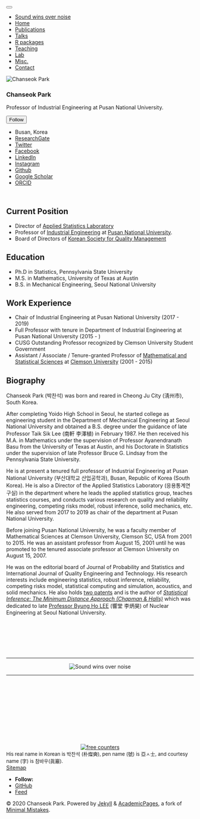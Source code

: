 
<!doctype html><html lang="en" class="no-js"><head><meta charset="utf-8"> <!-- begin SEO --><title>Sound wins over noise</title><meta property="og:locale" content="en-US"><meta property="og:site_name" content="Sound wins over noise"><meta property="og:title" content="Sound wins over noise"><link rel="canonical" href="https://AppliedStat.github.io/"><meta property="og:url" content="https://AppliedStat.github.io/"><meta property="og:description" content="About me"> <script type="application/ld+json"> { "@context" : "http://schema.org", "@type" : "Person", "name" : "Chanseok Park", "url" : "https://AppliedStat.github.io", "sameAs" : null } </script> <!-- end SEO --><link href="https://AppliedStat.github.io/feed.xml" type="application/atom+xml" rel="alternate" title="Sound wins over noise Feed"> <!-- http://t.co/dKP3o1e --><meta name="HandheldFriendly" content="True"><meta name="MobileOptimized" content="320"><meta name="viewport" content="width=device-width, initial-scale=1.0"> <script> document.documentElement.className = document.documentElement.className.replace(/\bno-js\b/g, '') + ' js '; </script> <!-- For all browsers --><link rel="stylesheet" href="https://AppliedStat.github.io/assets/css/main.css"><meta http-equiv="cleartype" content="on"> <!-- start custom head snippets --><link rel="apple-touch-icon" sizes="57x57" href="https://AppliedStat.github.io/images/apple-touch-icon-57x57.png?v=M44lzPylqQ"><link rel="apple-touch-icon" sizes="60x60" href="https://AppliedStat.github.io/images/apple-touch-icon-60x60.png?v=M44lzPylqQ"><link rel="apple-touch-icon" sizes="72x72" href="https://AppliedStat.github.io/images/apple-touch-icon-72x72.png?v=M44lzPylqQ"><link rel="apple-touch-icon" sizes="76x76" href="https://AppliedStat.github.io/images/apple-touch-icon-76x76.png?v=M44lzPylqQ"><link rel="apple-touch-icon" sizes="114x114" href="https://AppliedStat.github.io/images/apple-touch-icon-114x114.png?v=M44lzPylqQ"><link rel="apple-touch-icon" sizes="120x120" href="https://AppliedStat.github.io/images/apple-touch-icon-120x120.png?v=M44lzPylqQ"><link rel="apple-touch-icon" sizes="144x144" href="https://AppliedStat.github.io/images/apple-touch-icon-144x144.png?v=M44lzPylqQ"><link rel="apple-touch-icon" sizes="152x152" href="https://AppliedStat.github.io/images/apple-touch-icon-152x152.png?v=M44lzPylqQ"><link rel="apple-touch-icon" sizes="180x180" href="https://AppliedStat.github.io/images/apple-touch-icon-180x180.png?v=M44lzPylqQ"><link rel="icon" type="image/png" href="https://AppliedStat.github.io/images/favicon-32x32.png?v=M44lzPylqQ" sizes="32x32"><link rel="icon" type="image/png" href="https://AppliedStat.github.io/images/android-chrome-192x192.png?v=M44lzPylqQ" sizes="192x192"><link rel="icon" type="image/png" href="https://AppliedStat.github.io/images/favicon-96x96.png?v=M44lzPylqQ" sizes="96x96"><link rel="icon" type="image/png" href="https://AppliedStat.github.io/images/favicon-16x16.png?v=M44lzPylqQ" sizes="16x16"><link rel="manifest" href="https://AppliedStat.github.io/images/manifest.json?v=M44lzPylqQ"><link rel="mask-icon" href="https://AppliedStat.github.io/images/safari-pinned-tab.svg?v=M44lzPylqQ" color="#000000"><link rel="shortcut icon" href="/images/favicon.ico?v=M44lzPylqQ"><meta name="msapplication-TileColor" content="#000000"><meta name="msapplication-TileImage" content="https://AppliedStat.github.io/images/mstile-144x144.png?v=M44lzPylqQ"><meta name="msapplication-config" content="https://AppliedStat.github.io/images/browserconfig.xml?v=M44lzPylqQ"><meta name="theme-color" content="#ffffff"><link rel="stylesheet" href="https://AppliedStat.github.io/assets/css/academicons.css"/> <script type="text/x-mathjax-config"> MathJax.Hub.Config({ TeX: { equationNumbers: { autoNumber: "all" } } }); </script> <script type="text/x-mathjax-config"> MathJax.Hub.Config({ tex2jax: { inlineMath: [ ['$','$'], ["\\(","\\)"] ], processEscapes: true } }); </script> <script src='https://cdnjs.cloudflare.com/ajax/libs/mathjax/2.7.4/latest.js?config=TeX-MML-AM_CHTML' async></script> <!-- end custom head snippets --></head><body> <!--[if lt IE 9]><div class="notice--danger align-center" style="margin: 0;">You are using an <strong>outdated</strong> browser. Please <a href="http://browsehappy.com/">upgrade your browser</a> to improve your experience.</div><![endif]--><div class="masthead"><div class="masthead__inner-wrap"><div class="masthead__menu"><nav id="site-nav" class="greedy-nav"> <button><div class="navicon"></div></button><ul class="visible-links"><li class="masthead__menu-item masthead__menu-item--lg"><a href="https://AppliedStat.github.io/">Sound wins over noise</a></li><li class="masthead__menu-item"><a href="https://AppliedStat.github.io/about/">Home</a></li><li class="masthead__menu-item"><a href="https://AppliedStat.github.io/publications/">Publications</a></li><li class="masthead__menu-item"><a href="https://AppliedStat.github.io/talks/">Talks</a></li><li class="masthead__menu-item"><a href="https://AppliedStat.github.io/R/">R packages</a></li><li class="masthead__menu-item"><a href="https://AppliedStat.github.io/teaching/">Teaching</a></li><li class="masthead__menu-item"><a href="https://AppliedStat.github.io/ASL/">Lab</a></li><li class="masthead__menu-item"><a href="https://AppliedStat.github.io/misc/">Misc.</a></li><li class="masthead__menu-item"><a href="https://AppliedStat.github.io/contact/">Contact</a></li></ul><ul class="hidden-links hidden"></ul></nav></div></div></div><div id="main" role="main"><div class="sidebar sticky"><div itemscope itemtype="http://schema.org/Person"><div class="author__avatar"> <img src="https://AppliedStat.github.io/images/profile.png" class="author__avatar" alt="Chanseok Park"></div><div class="author__content"><h3 class="author__name">Chanseok Park</h3><p class="author__bio">Professor of Industrial Engineering at Pusan National University.</p></div><div class="author__urls-wrapper"> <button class="btn btn--inverse">Follow</button><ul class="author__urls social-icons"><li><i class="fa fa-fw fa-map-marker" aria-hidden="true"></i> Busan, Korea</li><li><a href="https://www.researchgate.net/profile/Chanseok_Park"><i class="fab fa-fw fa-researchgate" aria-hidden="true"></i> ResearchGate</a></li><li><a href="https://twitter.com/CharlestonPark"><i class="fab fa-fw fa-twitter-square" aria-hidden="true"></i> Twitter</a></li><li><a href="https://www.facebook.com/CharlestonPark"><i class="fab fa-fw fa-facebook-square" aria-hidden="true"></i> Facebook</a></li><li><a href="https://www.linkedin.com/in/charlestonpark"><i class="fab fa-fw fa-linkedin" aria-hidden="true"></i> LinkedIn</a></li><li><a href="https://instagram.com/AppliedStat2"><i class="fab fa-fw fa-instagram" aria-hidden="true"></i> Instagram</a></li><li><a href="https://github.com/AppliedStat"><i class="fab fa-fw fa-github" aria-hidden="true"></i> Github</a></li><li><a href="https://scholar.google.com/citations?user=wn4mdy0AAAAJ&hl"><i class="fas fa-fw fa-graduation-cap"></i> Google Scholar</a></li><li><a href="https://orcid.org/0000-0002-2208-3498"><i class="ai ai-orcid-square ai-fw"></i> ORCID</a></li></ul></div></div></div><article class="page" itemscope itemtype="http://schema.org/CreativeWork"><meta itemprop="description" content="About me"><div class="page__inner-wrap"><header></header><section class="page__content" itemprop="text"> <HTML> <HEAD><title>Sound wins over noise - Chanseok Park (박찬석)</title><meta charset="UTF-8"><meta name="naver-site-verification" content="8bc75f41ec44350cecfc4aa8a4bdbc9c5cf6b5eb"/><meta name="author" content="Chanseok Park"><meta name="description" content="Sound wins over noise, Chanseok Park"><meta name="keywords" content="Chanseok Park, Applied Statistics, Sound wins over noise, 박찬석"> </HEAD> <BODY><h2>Current Position</h2><UL> <LI> Director of <A href="https://StatPNU.Github.io">Applied Statistics Laboratory</A> <LI> Professor of <A href="http://ie.pusan.ac.kr">Industrial Engineering</A> at <A href="http://pusan.ac.kr">Pusan National University</A>. <LI> Board of Directors of <A href="https://www.ksqm.org/">Korean Society for Quality Management</A> </UL><h2>Education</h2><UL> <LI> Ph.D in Statistics, Pennsylvania State University <LI> M.S. in Mathematics, University of Texas at Austin <LI> B.S. in Mechanical Engineering, Seoul National University </UL><h2>Work Experience</h2><UL> <LI> Chair of Industrial Engineering at Pusan National University (2017 - 2019) <!-- https://drive.google.com/file/d/0B-GVxDJZNtwYblN3NTFYakJHTXc/view --> <LI> Full Professor with tenure in Department of Industrial Engineering at Pusan National University (2015 - ) <!-- https://drive.google.com/open?id=0B-GVxDJZNtwYVG9jZDJJSGFNNU0 --> <LI> CUSG Outstanding Professor recognized by Clemson University Student Government <!-- https://drive.google.com/open?id=0B-GVxDJZNtwYUGg3ZjNGeHU5QTQ --> <LI> Assistant / Associate / Tenure-granted Professor of <A href="https://www.clemson.edu/science/departments/math-stat/">Mathematical and Statistical Sciences</A> at <A href="https://www.clemson.edu">Clemson University</A> (2001 - 2015) </UL><h2>Biography</h2>Chanseok Park (박찬석) was born and reared in Cheong Ju City (淸州市), South Korea.<p> After completing Yoido High School in Seoul, he started college as engineering student in the Department of Mechanical Engineering at Seoul National University and obtained a B.S. degree under the guidance of late Professor Taik Sik Lee (南軒 李澤植) in February 1987. He then received his M.A. in Mathematics under the supervision of Professor Ayanendranath Basu from the University of Texas at Austin, and his Doctorate in Statistics under the supervision of late Professor Bruce G. Lindsay from the Pennsylvania State University.</p><p> He is at present a tenured full professor of Industrial Engineering at Pusan National University (부산대학교 산업공학과), Busan, Republic of Korea (South Korea). He is also a Director of the Applied Statistics Laboratory (응용통계연구실) in the department where he leads the applied statistics group, teaches statistics courses, and conducts various research on quality and reliability engineering, competing risks model, robust inference, solid mechanics, etc. He also served from 2017 to 2019 as chair of the department at Pusan National University.</p><p> Before joining Pusan National University, he was a faculty member of Mathematical Sciences at Clemson University, Clemson SC, USA from 2001 to 2015. He was an assistant professor from August 15, 2001 until he was promoted to the tenured associate professor at Clemson University on August 15, 2007.</p><p> He was on the editorial board of Journal of Probability and Statistics and International Journal of Quality Engineering and Technology. His research interests include engineering statistics, robust inference, reliability, competing risks model, statistical computing and simulation, acoustics, and solid mechanics. He also holds <A href="https://appliedstat.github.io/publications/pub-patent/">two patents</A> and is the author of <A href="https://www.amazon.com/Chanseok-Park/e/B005NE2GU0"><em>Statistical Inference: The Minimum Distance Approach (Chapman &amp; Halls)</em></A> which was dedicated to late <A href="https://ko.wikipedia.org/wiki/%EC%9D%B4%EB%B3%91%ED%98%B8_(%EA%B3%B5%ED%95%99%EC%9E%90)"> Professor Byung Ho LEE</A> (響堂 李炳昊) of Nuclear Engineering at Seoul National University.</p><BR/> <BR/> <BR/> <BR/> <BR/> <HR> <center> <img src="/images/soundwins.png" alt="Sound wins over noise"> </center> <HR> <BR/> <BR/> <BR/> <BR/> <BR/> <BR/> <BR/> <BR/> <BR/> <BR/> <center> <a href="http://s08.flagcounter.com/more/xvo"><img src="http://s08.flagcounter.com/count/xvo/bg=FFFFFF/txt=000000/border=CCCCCC/columns=8/maxflags=16/viewers=3/labels=1/" alt="free counters" border="0"></a> <script src="//t1.extreme-dm.com/f.js" id="eXF-applied-0" async defer></script> </center> <font size="-1"> His real name in Korean is 박찬석 (朴燦奭), pen name (號) is 亞ㅅ士, and courtesy name (字) is 참바우(眞巖). </font> </BODY> </HTML></section><footer class="page__meta"></footer></div></article></div><div class="page__footer"><footer> <!-- start custom footer snippets --> <a href="/sitemap/">Sitemap</a> <!-- end custom footer snippets --><div class="page__footer-follow"><ul class="social-icons"><li><strong>Follow:</strong></li><li><a href="http://github.com/AppliedStat"><i class="fab fa-github" aria-hidden="true"></i> GitHub</a></li><li><a href="https://AppliedStat.github.io/feed.xml"><i class="fa fa-fw fa-rss-square" aria-hidden="true"></i> Feed</a></li></ul></div><div class="page__footer-copyright">&copy; 2020 Chanseok Park. Powered by <a href="http://jekyllrb.com" rel="nofollow">Jekyll</a> &amp; <a href="https://github.com/academicpages/academicpages.github.io">AcademicPages</a>, a fork of <a href="https://mademistakes.com/work/minimal-mistakes-jekyll-theme/" rel="nofollow">Minimal Mistakes</a>.</div></footer></div><script src="https://AppliedStat.github.io/assets/js/main.min.js"></script> <script> (function(i,s,o,g,r,a,m){i['GoogleAnalyticsObject']=r;i[r]=i[r]||function(){ (i[r].q=i[r].q||[]).push(arguments)},i[r].l=1*new Date();a=s.createElement(o), m=s.getElementsByTagName(o)[0];a.async=1;a.src=g;m.parentNode.insertBefore(a,m) })(window,document,'script','//www.google-analytics.com/analytics.js','ga'); ga('create', 'UA-145014493-1', 'auto'); ga('send', 'pageview'); </script></body></html>
